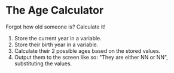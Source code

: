 # The Age Calculator
Forgot how old someone is? Calculate it!

1. Store the current year in a variable.
1. Store their birth year in a variable.
1. Calculate their 2 possible ages based on the stored values.
1. Output them to the screen like so: "They are either NN or NN", substituting the values.
